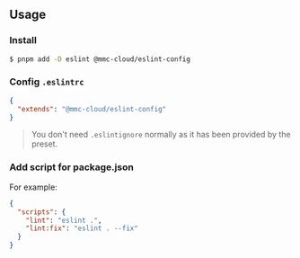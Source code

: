 ## Usage

### Install

```sh
$ pnpm add -D eslint @mmc-cloud/eslint-config
```

### Config `.eslintrc`

```json
{
  "extends": "@mmc-cloud/eslint-config"
}
```

> You don't need `.eslintignore` normally as it has been provided by the preset.

### Add script for package.json

For example:

```json
{
  "scripts": {
    "lint": "eslint .",
    "lint:fix": "eslint . --fix"
  }
}
```
